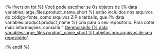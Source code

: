 {% ifversion fpt %}
Você pode escolher se
Os objetos de {% data variables.large_files.product_name_short %} estão incluídos nos arquivos do código-fonte, como arquivos ZIP e tarballs, que {% data variables.product.product_name %} cria para o seu repositório. Para obter mais informações, consulte "
[Gerenciando {% data variables.large_files.product_name_short %} objetos nos arquivos de seu repositório](/github/administering-a-repository/managing-git-lfs-objects-in-archives-of-your-repository)". </p> 

{% endif %}
